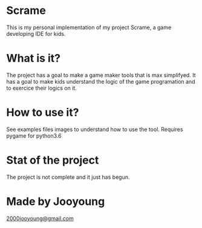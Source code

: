 # Scrame
This is my personal implementation of my project Scrame, a game developing IDE for kids.

# What is it?
The project has a goal to make a game maker tools that is max simplifyed. It has a goal to make kids understand the logic of the game programation and to exercice their logics on it.

# How to use it?
See examples files images to understand how to use the tool.
Requires pygame for python3.6

# Stat of the project
The project is not complete and it just has begun. 

# Made by Jooyoung
2000jooyoung@gmail.com
